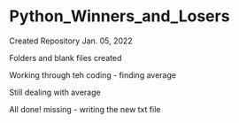 # Python_Winners_and_Losers

Created Repository Jan. 05, 2022

Folders and blank files created

Working through teh coding - finding average

Still dealing with average

All done! missing - writing the new txt file
